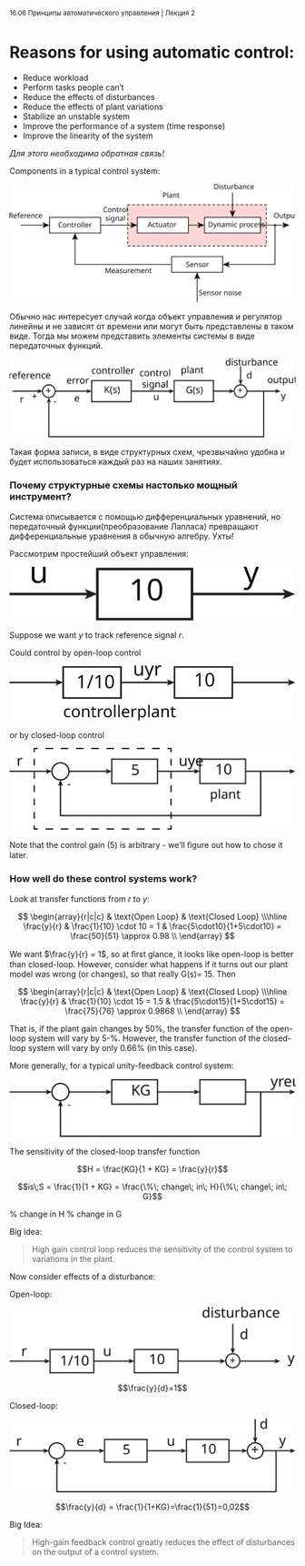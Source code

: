 <sup>16.06 Принципы автоматического управления | Лекция 2</sup>

# Reasons for using automatic control:

*   Reduce workload
*   Perform tasks people can’t
*   Reduce the effects of disturbances
*   Reduce the effects of plant variations
*   Stabilize an unstable system
*   Improve the performance of a system (time response)
*   Improve the linearity of the system

_Для этого необходима обратная связь!_

Components in a typical control system:

![Структурная схема](images/2/structual-scheme.svg)

Обычно нас интересует случай когда объект управления и регулятор линейны и не зависят от времени или могут быть представлены в таком виде. Тогда мы можем представить элементы системы в виде передаточных функций.

![Компоненты передаточной функции](images/2/transfer-function-components.svg)

Такая форма записи, в виде структурных схем, чрезвычайно удобна и будет использоваться каждый раз на наших занятиях.

### Почему структурные схемы настолько мощный инструмент?

Система описывается с помощью дифференциальных уравнений, но передаточный функции(преобразование Лапласа) превращают дифференциальные уравнения в обычную алгебру. Ухты!

Рассмотрим простейший объект управления:

![Объект управления](images/2/simple-plant.svg)

Suppose we want $y$ to track reference signal $r$.

Could control by open-loop control

![Прямое управление](images/2/open-loop.svg)

or by closed-loop control

![Управление с обратной связью](images/2/closed-loop.svg)

Note that the control gain (5) is arbitrary - we’ll ﬁgure out how to chose it later.

### How  well  do  these  control  systems  work?

Look at transfer functions from $r$ to $y$:

$$
\begin{array}{r|c|c}
 & \text{Open Loop} & \text{Closed Loop} \\\hline
\frac{y}{r}  & \frac{1}{10} \cdot 10 = 1  & \frac{5\cdot10}{1+5\cdot10} = \frac{50}{51} \approx 0.98 \\
\end{array}
$$

We want $\frac{y}{r} = 1$, so at ﬁrst glance, it looks like open-loop is better than closed-loop. However, consider what happens if it turns out our plant model was wrong (or changes), so that really  G(s)= 15. Then

$$
\begin{array}{r|c|c}
& \text{Open Loop} & \text{Closed Loop} \\\hline
\frac{y}{r} & \frac{1}{10} \cdot 15 = 1.5 & \frac{5\cdot15}{1+5\cdot15} = \frac{75}{76} \approx 0.9868 \\
\end{array}
$$

That is, if the plant gain changes by 50%, the transfer function of the open-loop system will vary by 5-%. However, the transfer function of the closed-loop system will vary by only  0.66% (in this case).

More generally, for a typical unity-feedback control system:

![Единичная обратная связь](images/2/unity-feedback-loop.svg)

The sensitivity of the closed-loop transfer function

$$H = \frac{KG}{1 + KG} = \frac{y}{r}$$


$$is\;S = \frac{1}{1 + KG} = \frac{\%\; change\; in\; H}{\%\; change\; in\; G}$$

%  change  in  H  %  change  in  G

Big  idea:
>High gain control loop reduces the sensitivity of  the control system to variations in the plant.

Now consider effects of a disturbance:

Open-loop:

![Возмущение при прямом управлении](images/2/open-loop-plus-disturbance.svg)

$$\frac{y}{d}=1$$

Closed-loop:

![Возмущение при управлении с обратной связью](images/2/closed-loop-plus-disturbance.svg)

$$\frac{y}{d} = \frac{1}{1+KG}=\frac{1}{51}=0,02$$


Big  Idea:
>High-gain feedback control greatly reduces the effect of disturbances on the output of a control system.
